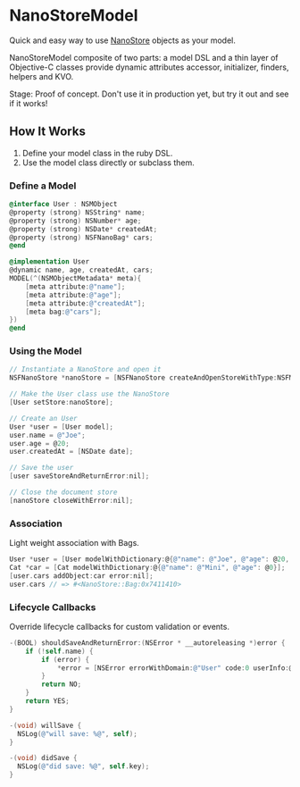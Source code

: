 NanoStoreModel
==============

Quick and easy way to use [NanoStore](https://github.com/tciuro/NanoStore) objects as your model. 

NanoStoreModel composite of two parts: a model DSL and a thin layer of Objective-C classes provide dynamic attributes accessor, initializer, finders, helpers and KVO.

Stage: Proof of concept. Don't use it in production yet, but try it out and see if it works!

## How It Works

1. Define your model class in the ruby DSL.
2. Use the model class directly or subclass them.

### Define a Model

```objective-c
@interface User : NSMObject
@property (strong) NSString* name;
@property (strong) NSNumber* age;
@property (strong) NSDate* createdAt;
@property (strong) NSFNanoBag* cars;
@end

@implementation User
@dynamic name, age, createdAt, cars;
MODEL(^(NSMObjectMetadata* meta){
    [meta attribute:@"name"];
    [meta attribute:@"age"];
    [meta attribute:@"createdAt"];
    [meta bag:@"cars"];
})
@end
```

### Using the Model

```objective-c
// Instantiate a NanoStore and open it
NSFNanoStore *nanoStore = [NSFNanoStore createAndOpenStoreWithType:NSFMemoryStoreType path:nil error:nil];

// Make the User class use the NanoStore
[User setStore:nanoStore];

// Create an User
User *user = [User model];
user.name = @"Joe";
user.age = @20;
user.createdAt = [NSDate date];

// Save the user
[user saveStoreAndReturnError:nil];

// Close the document store
[nanoStore closeWithError:nil];
```

### Association

Light weight association with Bags.

```objective-c
User *user = [User modelWithDictionary:@{@"name": @"Joe", @"age": @20, @"createdAt": [NSDate date]}];
Cat *car = [Cat modelWithDictionary:@{@"name": @"Mini", @"age": @0}];
[user.cars addObject:car error:nil];
user.cars // => #<NanoStore::Bag:0x7411410> 
```

### Lifecycle Callbacks

Override lifecycle callbacks for custom validation or events.

```objective-c
-(BOOL) shouldSaveAndReturnError:(NSError * __autoreleasing *)error {
    if (!self.name) {
        if (error) {
            *error = [NSError errorWithDomain:@"User" code:0 userInfo:@{@"description": @"missing required field"}];
        }
        return NO;
    }
    return YES;
}

-(void) willSave {
  NSLog(@"will save: %@", self);
}

-(void) didSave {
  NSLog(@"did save: %@", self.key);
}

```

